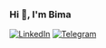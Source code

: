 ### Hi 👋, I'm Bima

[![LinkedIn](https://img.shields.io/static/v1?label=%20&message=LinkedIn&logo=LinkedIn&style=flat&labelColor=blue)](https://www.linkedin.com/in/bimaindra/)
[![Telegram](https://img.shields.io/static/v1?label=%20&message=Telegram&logo=Telegram&style=flat&labelColor=ddd)](https://t.me/bimaindra)



<!--
**wongdarjo/wongdarjo** is a ✨ _special_ ✨ repository because its `README.md` (this file) appears on your GitHub profile.

Here are some ideas to get you started:

- 🔭 I’m currently working on ...
- 🌱 I’m currently learning ...
- 👯 I’m looking to collaborate on ...
- 🤔 I’m looking for help with ...
- 💬 Ask me about ...
- 📫 How to reach me: ...
- 😄 Pronouns: ...
- ⚡ Fun fact: ...
-->
